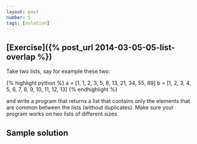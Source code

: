 ```yaml
---
layout: post
number: 5
tags: [solution]
---
```


## [Exercise]({% post_url 2014-03-05-05-list-overlap %})

Take two lists, say for example these two: 

{% highlight python %}
	a = [1, 1, 2, 3, 5, 8, 13, 21, 34, 55, 89]
	b = [1, 2, 3, 4, 5, 6, 7, 8, 9, 10, 11, 12, 13]
{% endhighlight %}

and write a program that returns a list that contains only the elements that are common between the lists (without duplicates). Make sure your program works on two lists of different sizes.

## Sample solution

<script src="https://gist.github.com/Johnson-Ben/9395388.js"></script>